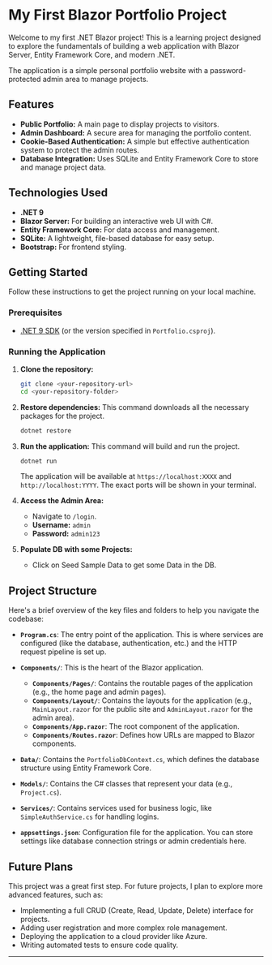 # My First Blazor Portfolio Project

Welcome to my first .NET Blazor project! This is a learning project designed to explore the fundamentals of building a web application with Blazor Server, Entity Framework Core, and modern .NET.

The application is a simple personal portfolio website with a password-protected admin area to manage projects.

## Features

*   **Public Portfolio:** A main page to display projects to visitors.
*   **Admin Dashboard:** A secure area for managing the portfolio content.
*   **Cookie-Based Authentication:** A simple but effective authentication system to protect the admin routes.
*   **Database Integration:** Uses SQLite and Entity Framework Core to store and manage project data.

## Technologies Used

*   **.NET 9**
*   **Blazor Server:** For building an interactive web UI with C#.
*   **Entity Framework Core:** For data access and management.
*   **SQLite:** A lightweight, file-based database for easy setup.
*   **Bootstrap:** For frontend styling.

## Getting Started

Follow these instructions to get the project running on your local machine.

### Prerequisites

*   [.NET 9 SDK](https://dotnet.microsoft.com/download/dotnet/9.0) (or the version specified in `Portfolio.csproj`).

### Running the Application

1.  **Clone the repository:**
    ```bash
    git clone <your-repository-url>
    cd <your-repository-folder>
    ```

2.  **Restore dependencies:**
    This command downloads all the necessary packages for the project.
    ```bash
    dotnet restore
    ```

3.  **Run the application:**
    This command will build and run the project.
    ```bash
    dotnet run
    ```
    The application will be available at `https://localhost:XXXX` and `http://localhost:YYYY`. The exact ports will be shown in your terminal.

4.  **Access the Admin Area:**
    *   Navigate to `/login`.
    *   **Username:** `admin`
    *   **Password:** `admin123`

5.  **Populate DB with some Projects:**
    *   Click on Seed Sample Data to get some Data in the DB.
 

## Project Structure

Here's a brief overview of the key files and folders to help you navigate the codebase:

*   **`Program.cs`**: The entry point of the application. This is where services are configured (like the database, authentication, etc.) and the HTTP request pipeline is set up.

*   **`Components/`**: This is the heart of the Blazor application.
    *   **`Components/Pages/`**: Contains the routable pages of the application (e.g., the home page and admin pages).
    *   **`Components/Layout/`**: Contains the layouts for the application (e.g., `MainLayout.razor` for the public site and `AdminLayout.razor` for the admin area).
    *   **`Components/App.razor`**: The root component of the application.
    *   **`Components/Routes.razor`**: Defines how URLs are mapped to Blazor components.

*   **`Data/`**: Contains the `PortfolioDbContext.cs`, which defines the database structure using Entity Framework Core.

*   **`Models/`**: Contains the C# classes that represent your data (e.g., `Project.cs`).

*   **`Services/`**: Contains services used for business logic, like `SimpleAuthService.cs` for handling logins.

*   **`appsettings.json`**: Configuration file for the application. You can store settings like database connection strings or admin credentials here.

## Future Plans

This project was a great first step. For future projects, I plan to explore more advanced features, such as:

*   Implementing a full CRUD (Create, Read, Update, Delete) interface for projects.
*   Adding user registration and more complex role management.
*   Deploying the application to a cloud provider like Azure.
*   Writing automated tests to ensure code quality.

---

